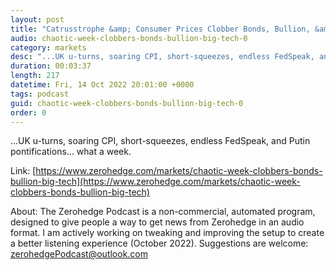 ```yaml
---
layout: post
title: "Catrusstrophe &amp; Consumer Prices Clobber Bonds, Bullion, &amp; Big-Tech"
audio: chaotic-week-clobbers-bonds-bullion-big-tech-0
category: markets
desc: "...UK u-turns, soaring CPI, short-squeezes, endless FedSpeak, and Putin pontifications... what a week."
duration: 00:03:37
length: 217
datetime: Fri, 14 Oct 2022 20:01:00 +0000
tags: podcast
guid: chaotic-week-clobbers-bonds-bullion-big-tech-0
order: 0
---
```

...UK u-turns, soaring CPI, short-squeezes, endless FedSpeak, and Putin pontifications... what a week.

Link: [https://www.zerohedge.com/markets/chaotic-week-clobbers-bonds-bullion-big-tech](https://www.zerohedge.com/markets/chaotic-week-clobbers-bonds-bullion-big-tech)

About: The Zerohedge Podcast is a non-commercial, automated program, designed to give people a way to get news from Zerohedge in an audio format.  I am actively working on tweaking and improving the setup to create a better listening experience (October 2022).  Suggestions are welcome: [zerohedgePodcast@outlook.com](mailto:zerohedgePodcast@outlook.com)